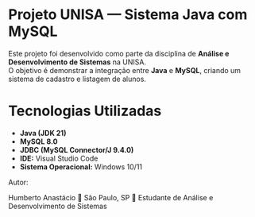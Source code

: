 # Projeto UNISA — Sistema Java com MySQL

Este projeto foi desenvolvido como parte da disciplina de **Análise e Desenvolvimento de Sistemas** na UNISA.  
O objetivo é demonstrar a integração entre **Java** e **MySQL**, criando um sistema de cadastro e listagem de alunos.



# Tecnologias Utilizadas
- **Java (JDK 21)**  
- **MySQL 8.0**  
- **JDBC (MySQL Connector/J 9.4.0)**  
- **IDE:** Visual Studio Code  
- **Sistema Operacional:** Windows 10/11  

Autor:

Humberto Anastácio
📍 São Paulo, SP
💼 Estudante de Análise e Desenvolvimento de Sistemas
